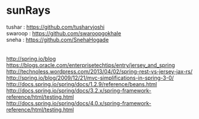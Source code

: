 sunRays
=======
tushar  : https://github.com/tusharvjoshi <br/>
swaroop : https://github.com/swaroopgokhale <br/>
sneha   : https://github.com/SnehaHogade <br/>
<br/>
<br/>
http://spring.io/blog
<br/>
https://blogs.oracle.com/enterprisetechtips/entry/jersey_and_spring
<br/>
http://technoless.wordpress.com/2013/04/02/spring-rest-vs-jersey-jax-rs/
<br/>
http://spring.io/blog/2009/12/21/mvc-simplifications-in-spring-3-0/
<br/>
http://docs.spring.io/spring/docs/1.2.9/reference/beans.html
<br/>
http://docs.spring.io/spring/docs/3.2.x/spring-framework-reference/html/testing.html
<br/>
http://docs.spring.io/spring/docs/4.0.x/spring-framework-reference/html/testing.html
<br/>
<br/>
<br/>
<br/>
